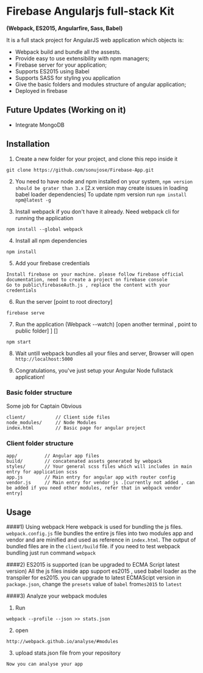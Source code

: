 # Firebase Angularjs full-stack Kit
**(Webpack, ES2015, Angularfire, Sass, Babel)**  

It is a full stack project for AngularJS web application which objects is:
- Webpack build and bundle all the assests.
- Provide easy to use extensibility with npm managers;
- Firebase server for your application;
- Supports ES2015 using Babel 
- Supports SASS for styling you application
- Give the basic folders and modules structure of angular application;
- Deployed in firebase

## Future Updates (Working on it)
- Integrate MongoDB

## Installation

1) Create a new folder for your project, and clone this repo inside it
```
git clone https://github.com/sonujose/Firebase-App.git
```
2) You need to have node and npm installed on your system, `npm version should be grater than 3.x` [2.x version may create issues in loading babel loader dependencies]
   To update npm version run `npm install npm@latest -g`

3) Install webpack if you don't have it already. Need webpack cli for running the application 
```
npm install --global webpack
```
4) Install all npm dependencies
```
npm install
```
5) Add your firebase credentials
```
Install firebase on your machine. please follow firebase official documentation, need to create a project on firebase console 
Go to public\firebaseAuth.js , replace the content with your credentials
```
6) Run the server [point to root directory]
```
firebase serve
```
7) Run the application (Webpack --watch) [open another terminal , point to public folder] ] []
```
npm start
```
8) Wait untill webpack bundles all your files and server, Browser will open `http://localhost:5000`

9) Congratulations, you've just setup your Angular Node fullstack application!

### Basic folder structure
Some job for Captain Obvious
```
client/           // Client side files
node_modules/     // Node Modules
index.html        // Basic page for angular project
```

### Client folder structure

```
app/          // Angular app files
build/        // concatenated assets generated by webpack
styles/       // Your general scss files which will includes in main entry for application scss
app.js        // Main entry for angular app with router config
vendor.js     // Main entry for vendor js .[currently not added , can be added if you need other modules, refer that in webpack vendor entry]
```

## Usage

####1) Using webpack
Here webpack is used for bundling the js files. `webpack.config.js` file bundles the entire js files into two modules app and vendor and are minified and used as reference in `index.html`.
The output of bundled files are in the `client/build` file. if you need to test webpack bundling just run command `webpack` 

####2) ES2015 is supported (can be upgraded to ECMA Script latest version) 
All the js files inside app support es2015 , used babel loader as the transpiler for es2015. you can upgrade to latest ECMAScipt version in `package.json`, change the `presets` value of `babel` from`es2015` to `latest`

####3) Analyze your webpack modules
1) Run 
```
webpack --profile --json >> stats.json
```
2) open
```
http://webpack.github.io/analyse/#modules
```
3) upload stats.json file from your repository
```
Now you can analyse your app 
```


